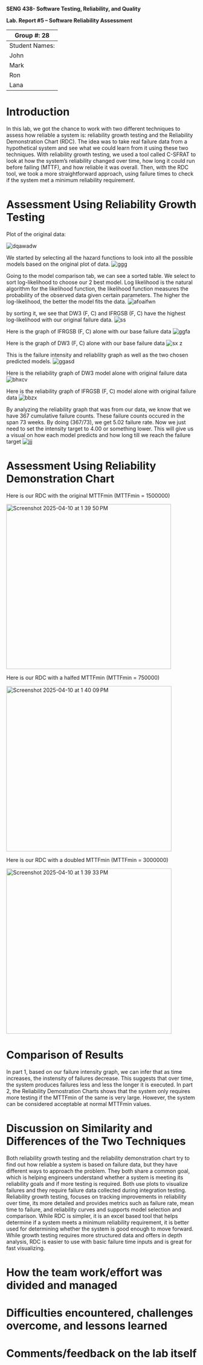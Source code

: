 **SENG 438- Software Testing, Reliability, and Quality**

**Lab. Report \#5 – Software Reliability Assessment**

| Group \#:  28        |
| ----------------- |
| Student Names:      |
| John            |   
| Mark            |   
| Ron             |   
| Lana            |   

# Introduction
In this lab, we got the chance to work with two different techniques to assess how reliable a system is: reliability growth testing and the Reliability Demonstration Chart (RDC). The idea was to take real failure data from a hypothetical system and see what we could learn from it using these two techniques. With reliability growth testing, we used a tool called C-SFRAT to look at how the system’s reliability changed over time, how long it could run before failing (MTTF), and how reliable it was overall. Then, with the RDC tool, we took a more straightforward approach, using failure times to check if the system met a minimum reliability requirement. 


# Assessment Using Reliability Growth Testing 

Plot of the original data:

![dqawadw](https://github.com/user-attachments/assets/a40bffc9-05e9-4fc6-9933-887bcd115b76)

We started by selecting all the hazard functions to look into all the possible models based on the original plot of data. 
![ggg](https://github.com/user-attachments/assets/dafdf043-5171-4dc9-8521-8bc8343ea635)


Going to the model comparison tab, we can see a sorted table. We select to sort log-likelihood to choose our 2 best model. Log likelihood is the natural algorithm for the likelihood function, the likelihood function measures the probability of the observed data given certain parameters. The higher the log-likelihood, the better the model fits the data. 
![afoaifwn](https://github.com/user-attachments/assets/127f19bb-4fe8-4f60-82e0-765eee1b0260)


by sorting it, we see that DW3 (F, C) and IFRGSB (F, C) have the highest log-likelihood with our original failure data.
![ss](https://github.com/user-attachments/assets/72943855-dab1-4091-963a-d5bf6145d1dc)


Here is the graph of IFRGSB (F, C) alone with our base failure data
![ggfa](https://github.com/user-attachments/assets/ca8dd264-0da6-46e4-95cf-df4f9ef2b362)


Here is the graph of DW3 (F, C) alone with our base failure data
![sx z](https://github.com/user-attachments/assets/4fbef495-0a5c-4d97-bcec-2e9d38f09d0e)




This is the failure intensity and reliablilty graph as well as the two chosen predicted models. 
![ggasd](https://github.com/user-attachments/assets/8ba13b57-f883-4a03-9942-91e6191ab809)


Here is the reliability graph of DW3 model alone with original failure data 
![bhxcv](https://github.com/user-attachments/assets/fcbc965b-19cf-4345-9465-0343d1f8fc82)


Here is the reliability graph of IFRGSB (F, C) model alone with original failure data 
![bbzx](https://github.com/user-attachments/assets/60ef5cfd-3741-40bb-8065-1563aec756c7)


By analyzing the reliability graph that was from our data, we know that we have 367 cumulative failure counts. These failure counts occured in the span 73 weeks. By doing (367/73), we get 5.02 failure rate. Now we just need to set the intensity target to 4.00 or something lower. This will give us a visual on how each model predicts and how long till we reach the failure target
![jjj](https://github.com/user-attachments/assets/feae00ef-f610-4d2a-9521-317d8d457fcf)



# Assessment Using Reliability Demonstration Chart 
Here is our RDC with the original MTTFmin (MTTFmin = 1500000)

<img width="436" alt="Screenshot 2025-04-10 at 1 39 50 PM" src="https://github.com/user-attachments/assets/178efca4-a264-4ace-9e4b-695e2e202a8b" />

Here is our RDC with a halfed MTTFmin (MTTFmin = 750000)

<img width="437" alt="Screenshot 2025-04-10 at 1 40 09 PM" src="https://github.com/user-attachments/assets/cfd04afb-e628-4af7-b008-4bb63654e474" />

Here is our RDC with a doubled MTTFmin (MTTFmin = 3000000)

<img width="437" alt="Screenshot 2025-04-10 at 1 39 33 PM" src="https://github.com/user-attachments/assets/941039bb-9d3a-4f55-87a1-0f16a345fffd" />




# 

# Comparison of Results
In part 1, based on our failure intensity graph, we can infer that as time increases, the instensity of failures decrease. This suggests that over time, the system produces failures less and less the longer it is executed. In part 2, the Reliability Demostration Charts shows that the system only requires more testing if the MTTFmin of the same is very large. However, the system can be considered acceptable at normal MTTFmin values.

# Discussion on Similarity and Differences of the Two Techniques
Both reliability growth testing and the reliability demonstration chart try to find out how reliable a system is based on failure data, but they have different ways to approach the problem. They both share a common goal, which is helping engineers understand whether a system is meeting its reliability goals and if more testing is required. Both use plots to visualize failures and they require failure data collected during integration testing. Reliability growth testing, focuses on tracking improvements in reliability over time, its more detailed and provides metrics such as failure rate, mean time to failure, and reliability curves and supports model selection and comparison. While RDC is simpler, it is an excel based tool that helps determine if a system meets a minimum reliability requirement, it is better used for determining whether the system is good enough to move forward.  While growth testing requires more structured data and offers in depth analysis, RDC is easier to use with basic failure time inputs and is great for fast visualizing.

# How the team work/effort was divided and managed

# 

# Difficulties encountered, challenges overcome, and lessons learned

# Comments/feedback on the lab itself
